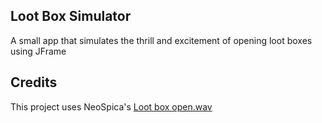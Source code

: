 ## Loot Box Simulator
A small app that simulates the thrill and excitement of opening loot boxes using JFrame

## Credits

This project uses NeoSpica's [Loot box open.wav](https://freesound.org/people/NeoSpica/sounds/423518/)
